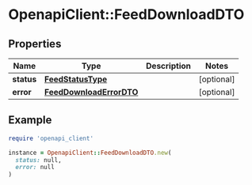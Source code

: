 # OpenapiClient::FeedDownloadDTO

## Properties

| Name | Type | Description | Notes |
| ---- | ---- | ----------- | ----- |
| **status** | [**FeedStatusType**](FeedStatusType.md) |  | [optional] |
| **error** | [**FeedDownloadErrorDTO**](FeedDownloadErrorDTO.md) |  | [optional] |

## Example

```ruby
require 'openapi_client'

instance = OpenapiClient::FeedDownloadDTO.new(
  status: null,
  error: null
)
```


